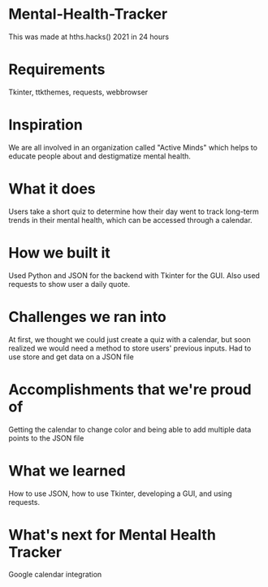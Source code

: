 # Mental-Health-Tracker
This was made at hths.hacks() 2021 in 24 hours

# Requirements
Tkinter, ttkthemes, requests, webbrowser

# Inspiration
We are all involved in an organization called "Active Minds" which helps to educate people about and destigmatize mental health.

# What it does
Users take a short quiz to determine how their day went to track long-term trends in their mental health, which can be accessed through a calendar.

# How we built it
Used Python and JSON for the backend with Tkinter for the GUI. Also used requests to show user a daily quote.

# Challenges we ran into
At first, we thought we could just create a quiz with a calendar, but soon realized we would need a method to store users' previous inputs. Had to use store and get data on a JSON file

# Accomplishments that we're proud of
Getting the calendar to change color and being able to add multiple data points to the JSON file

# What we learned
How to use JSON, how to use Tkinter, developing a GUI, and using requests.

# What's next for Mental Health Tracker
Google calendar integration
